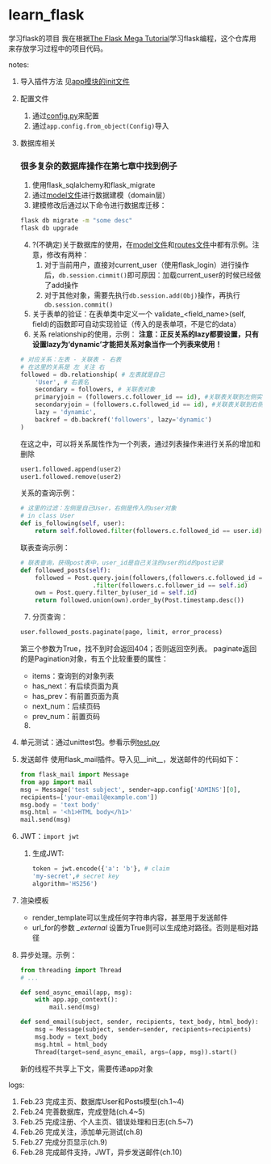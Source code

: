 # learn_flask
学习flask的项目
我在根据[The Flask Mega Tutorial](https://github.com/luhuisicnu/The-Flask-Mega-Tutorial-zh)学习flask编程，这个仓库用来存放学习过程中的项目代码。

notes:

1. 导入插件方法
    见[app模块的init文件](./app/__init__.py)
2. 配置文件
    1. 通过[config.py](./config.py)来配置
    2. 通过`app.config.from_object(Config)`导入
3. 数据库相关
    ### 很多复杂的数据库操作在第七章中找到例子
    1. 使用flask_sqlalchemy和flask_migrate
    2. 通过[model文件](./app/models.py)进行数据建模（domain层）
    3. 建模修改后通过以下命令进行数据库迁移：
    ```bash
    flask db migrate -m "some desc"
    flask db upgrade
    ```
    4. ?(不确定)关于数据库的使用，在[model文件](./app/models.py)和[routes文件](./app/routes.py)中都有示例。注意，修改有两种：
        1. 对于当前用户，直接对current_user（使用flask_login）进行操作后，`db.session.cimmit()`即可原因：加载current_user的时候已经做了add操作
        1. 对于其他对象，需要先执行`db.session.add(Obj)`操作，再执行`db.session.commit()`
    5. 关于表单的验证：在表单类中定义一个 validate_<field_name>(self, field)的函数即可自动实现验证（传入的是表单项，不是它的data）
    6. 关系 relationship的使用，示例：
    **注意：正反关系的lazy都要设置，只有设置lazy为‘dynamic’才能把关系对象当作一个列表来使用！**
    ``` python
    # 对应关系：左表 - 关联表 - 右表
    # 在这里的关系是 左 关注 右
    followed = db.relationship( # 左表就是自己
        'User', # 右表名
        secondary = followers, # 关联表对象
        primaryjoin = (followers.c.follower_id == id), #关联表关联到左侧实体的条件
        secondaryjoin = (followers.c.followed_id == id), #关联表关联到右侧实体的条件
        lazy = 'dynamic',
        backref = db.backref('followers', lazy='dynamic')
    )
    ```
    在这之中，可以将关系属性作为一个列表，通过列表操作来进行关系的增加和删除
    ``` python
    user1.followed.append(user2)
    user1.followed.remove(user2)
    ```
    关系的查询示例：
    ``` python
    # 这里的过滤：左侧是自己User，右侧是传入的user对象
    # in class User
    def is_following(self, user):
        return self.followed.filter(followers.c.followed_id == user.id).count() > 0
    ```
    联表查询示例：
    ``` python
    # 联表查询，获得post表中，user_id是自己关注的user的id的post记录
    def followed_posts(self):
        followed = Post.query.join(followers,(followers.c.followed_id == Post.user_id)) \
                        .filter(followers.c.follower_id == self.id)
        own = Post.query.filter_by(user_id = self.id)
        return followed.union(own).order_by(Post.timestamp.desc())
    ```
    7. 分页查询：
    ``` python
    user.followed_posts.paginate(page, limit, error_process)
    ```
    第三个参数为True，找不到时会返回404；否则返回空列表。
    paginate返回的是Pagination对象，有五个比较重要的属性：
    * items：查询到的对象列表
    * has_next：有后续页面为真
    * has_prev：有前置页面为真
    * next_num：后续页码
    * prev_num：前置页码
    8. 

4. 单元测试：通过unittest包。参看示例[test.py](./app/test.py)
5. 发送邮件
    使用flask_mail插件。导入见__init__，发送邮件的代码如下：
    ``` python
    from flask_mail import Message
    from app import mail
    msg = Message('test subject', sender=app.config['ADMINS'][0],
    recipients=['your-email@example.com'])
    msg.body = 'text body'
    msg.html = '<h1>HTML body</h1>'
    mail.send(msg)

    ```
6. JWT：```import jwt```
    1. 生成JWT:
        ``` python
        token = jwt.encode({'a': 'b'}, # claim
        'my-secret',# secret key
        algorithm='HS256')
        ```
7. 渲染模板
    * render_template可以生成任何字符串内容，甚至用于发送邮件
    * url_for的参数 *_external* 设置为True则可以生成绝对路径。否则是相对路径 
8. 异步处理。示例：
    ``` python
    from threading import Thread
    # ...

    def send_async_email(app, msg):
        with app.app_context():
            mail.send(msg)

    def send_email(subject, sender, recipients, text_body, html_body):
        msg = Message(subject, sender=sender, recipients=recipients)
        msg.body = text_body
        msg.html = html_body
        Thread(target=send_async_email, args=(app, msg)).start()
    ```
    新的线程不共享上下文，需要传递app对象

logs:

1. Feb.23 完成主页、数据库User和Posts模型(ch.1~4)
2. Feb.24 完善数据库，完成登陆(ch.4~5)
3. Feb.25 完成注册、个人主页、错误处理和日志(ch.5~7)
4. Feb.26 完成关注，添加单元测试(ch.8)
5. Feb.27 完成分页显示(ch.9)
6. Feb.28 完成邮件支持，JWT，异步发送邮件(ch.10)